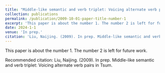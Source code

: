 ```yaml
---
title: "Middle-like semantic and verb triplet: Voicing alternate verb pairs in Tsum."
collection: publications
permalink: /publication/2009-10-01-paper-title-number-1
excerpt: 'This paper is about the number 1. The number 2 is left for future work.'
date: 2024-1-1
venue: 'In prep.'
citation: 'Liu, Naijing. (2009). In prep. Middle-like semantic and verb triplet: Voicing alternate verb pairs in Tsum.'
---
```

This paper is about the number 1. The number 2 is left for future work.

Recommended citation: Liu, Naijing. (2009). In prep. Middle-like semantic and verb triplet: Voicing alternate verb pairs in Tsum.

